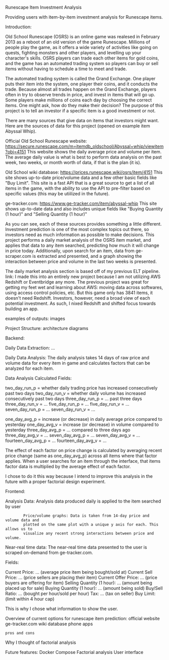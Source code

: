 Runescape Item Investment Analysis

Providing users with item-by-item investment analysis for Runescape items.



Introduction: 

Old School Runescape (OSRS) is an online game was realesed in February 2013 as a reboot of an old version of the game Runescape. Millions of people play the game, as it offers a wide variety of activities like going on quests, fighting monsters and other players, and levelling up your character's skills. OSRS players can trade each other items for gold coins, and the game has an automated trading system so players can buy or sell items without having to schedule a time to meet and trade.

The automated trading system is called the Grand Exchange. One player puts their item into the system, one player their coins, and it conducts the trade. Because almost all trades happen on the Grand Exchange, players often in try to observe trends in price, and invest in items that will go up. Some players make millions of coins each day by choosing the correct items. One might ask, how do they make their decision? The purpose of this project is to tell an investor if a specific item is a good investment or not. 


There are many sources that give data on items that investors might want. Here are the sources of data for this project (opened on example item Abyssal Whip).


Official Old School Runescape website:
https://secure.runescape.com/m=itemdb_oldschool/Abyssal+whip/viewitem?obj=4151
This website shows the daily average price and volume per item. The average daily value is what is best to perform data analysis on the past week, two weeks, or month worth of data, if that is the plan (it is).


Old School wiki database:
https://prices.runescape.wiki/osrs/item/4151
This site shows up-to-date price/volume data and a few other basic fields like "Buy Limit". This site is a fast API that is a great source to get a list of all items in the game, with the ability to use the API to pre-filter based on specific values (this may be utiilized in the future).


ge-tracker.com:
https://www.ge-tracker.com/item/abyssal-whip
This site shows up-to-date data and also includes unique fields like "Buying Quantity (1 hour)" and "Selling Quantity (1 hour)"

As you can see, each of these sources provides something a little different. Investment prediction is one of the most complex topics out there, so investors need as much information as possible to make decisions. This project performs a daily market analysis of the OSRS item market, and 
applies that data to any item searched, predicting how much it will change in price today. Additionally, upon search for an item, data from ge-scraper.com is extracted and presented, and a graph showing the interaction between price and volume in the last two weeks is presented.

The daily market analysis section is based off of my previous ELT pipeline. 
link:
I made this into an entirely new project because I am not utilizing AWS Redshift or Eventbridge any more. The previous project was great for getting my feet wet and learning about AWS: moving data across softwares, using access control policies, etc. But this game only has 3841 items, it doesn't need Redshift. Investors, however, need a broad view of each potential investment. As such, I nixed Redshift and shifted focus towards building an app. 


examples of outputs:
images




Project Structure: architecture diagrams




Backend:

Daily Data Extraction: ...

Daily Data Analysis: The daily analysis takes 14 days of raw price and volume data
for every item in game and calculates factors that can be analyzed for each item. 

Data Analysis Calculated Fields:

two_day_run_p = whether daily trading price has increased consecutively past two days
two_day_run_v = whether daily volume has increased consecutively past two days
three_day_run_p = ...   past three days
three_day_run_v = ...
five_day_run_p = ...
five_day_run_v = ...
seven_day_run_p = ...
seven_day_run_v = ...

one_day_avg_p = increase (or decrease) in daily average price compared to yesterday
one_day_avg_v = increase (or decrease) in volume compared to yesterday
three_day_avg_p = ...    compared to three days ago
three_day_avg_v = ...
seven_day_avg_p = ...
seven_day_avg_v = ...
fourteen_day_avg_p = ...
fourteen_day_avg_v = ...


The effect of each factor on price change is calculated by averaging recent price
change (same as one_day_avg_p) across all items where that factor applies. When a 
user searches for an item through the interface, that items factor data is
multiplied by the average effect of each factor. 

I chose to do it this way because I intend to improve this analysis in the 
future with a proper factorial design experiment. 



Frontend:

Analysis Data: Analysis data produced daily is applied to the item searched by
user




            Price/volume graphs: Data is taken from 14-day price and volume data and
            plotted on the same plot with a unique y axis for each. This allows us to
            visualize any recent strong interactions between price and volume. 





Near-real time data: The near-real time data presented to the user is scraped
on-demand from ge-tracker.com. 

Fields:

Current Price: ... (average price item being bought/sold at)
Current Sell Price: ... (price sellers are placing their item)
Current Offer Price: ... (price buyers are offering for item)
Selling Quantity (1 hour): ... (amount being placed up for sale)
Buying Quantity (1 hour): ... (amount being sold)
Buy/Sell Ratio: ... (bought per hour/sold per hour)
Tax: ... (tax on seller)
Buy Limit: (limit within 4 hour cap)

















This is why I chose what information to show the user.


Overview of current options for runescape item prediction:
    official website
    ge-tracker.com
    wiki database
    phone apps

    pros and cons

Why I thought of factorial analysis



Future features:
Docker Compose
Factorial analysis
User interface


